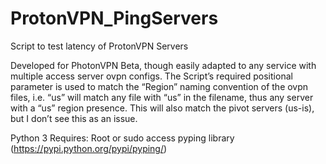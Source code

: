 # ProtonVPN_PingServers
Script to test latency of ProtonVPN Servers

Developed for PhotonVPN Beta, though easily adapted to any service with multiple access server ovpn configs.  The Script’s required positional parameter is used to match the “Region” naming convention of the ovpn files, i.e. “us” will match any file with “us” in the filename, thus any server with a “us” region presence.  This will also match the pivot servers (us-is), but I don’t see this as an issue.


Python 3
Requires: 
Root or sudo access
pyping library (https://pypi.python.org/pypi/pyping/)

